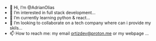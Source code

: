 - 👋 Hi, I’m @AdrianOlias
- 👀 I’m interested in full stack development...
- 🌱 I’m currently learning python & react...
- 💞️ I’m looking to collaborate on a tech company where can i provide my skils...
- 📫 How to reach me: my email ortizdev@proton.me or my webpage ...

<!---
AdrianOlias/AdrianOlias is a ✨ special ✨ repository because its `README.md` (this file) appears on your GitHub profile.
You can click the Preview link to take a look at your changes.
--->
